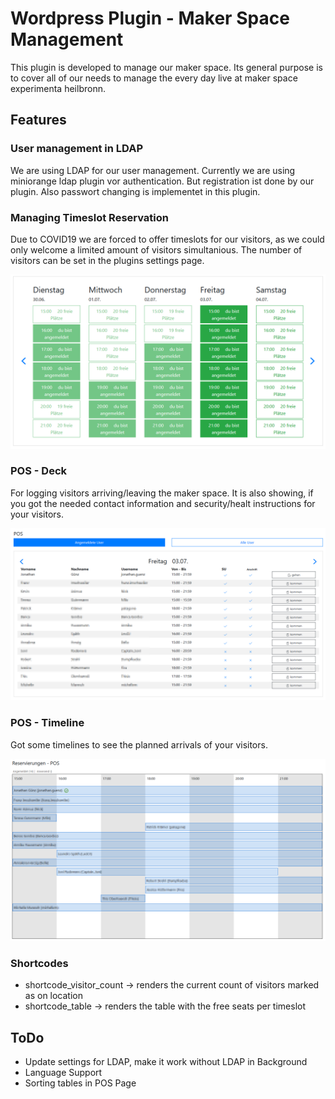 # Wordpress Plugin - Maker Space Management

This plugin is developed to manage our maker space. Its general purpose is to cover all of our needs to manage the every day live at maker space experimenta heilbronn.

## Features

### User management in LDAP

We are using LDAP for our user management. Currently we are using miniorange ldap plugin vor authentication. But registration ist done by our plugin.
Also passwort changing is implementet in this plugin.

### Managing Timeslot Reservation

Due to COVID19 we are forced to offer timeslots for our visitors, as we could only welcome a limited amount of visitors simultanious. The number of visitors can be set in the plugins settings page.

![screenshot](docs/b1.png)

### POS - Deck

For logging visitors arriving/leaving the maker space. 
It is also showing, if you got the needed contact information and security/healt instructions for your visitors.

![timeline](docs/b3.png)



### POS - Timeline

Got some timelines to see the planned arrivals of your visitors.

![timeline](docs/b2.png)


### Shortcodes

* shortcode_visitor_count -> renders the current count of visitors marked as on location
* shortcode_table -> renders the table with the free seats per timeslot


## ToDo

* Update settings for LDAP, make it work without LDAP in Background
* Language Support
* Sorting tables in POS Page